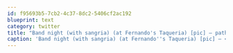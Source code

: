 ```yaml
---
id: f95693b5-7cb2-4c37-8dc2-5406cf2ac192
blueprint: text
category: twitter
title: "Band night (with sangria) (at Fernando's Taqueria) [pic] — path.com/p/3dfGeu"
caption: 'Band night (with sangria) (at Fernando''s Taqueria) [pic] — <a href="http://path.com/p/3dfGeu" title="http://path.com/p/3dfGeu" class="link link_untco">path.com/p/3dfGeu</a>'
---
```


